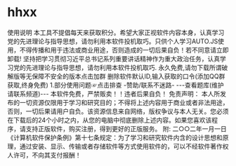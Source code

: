 # hhxx
使用说明
本工具不提倡每天来获取积分。希望大家正视软件内容本身，认真学习党的先进理论与指导思想，请勿利用本软件投机取巧。只供个人学习AUTO.JS使用，不得传播和用于违法或商业用途，否则造成的一切后果自负！若不同意请立即卸载!
坚持把学习贯彻习近平总书记系列重要讲话精神作为重大政治任务，认真学习党的先进理论与指导思想，请勿利用本软件投机取巧.
永久免费,请勿下载所谓破解版等无保障不安全的版本点击加群
删除软件默认ID,输入获取的口令(添加QQ群获取,终身免费)
1.部分使用问题☞点击排查
-赞助/联系不迷路-
---查看题库(维护请联系频道)---
本软件免费，严禁贩卖！！违者后果自负！
免责声明：
本人所发布的一切资源仅限用于学习和研究目的；不得将上述内容用于商业或者非法用途，否则，一切后果请用户自负。该资源信息来自网络，版权争议与本人无关。您必须在下载后的24个小时之内，从您的电脑中彻底删除上述内容。如果您喜欢该程序，请支持正版软件，购买注册，得到更好的正版服务。
附: 二○○二年一月一日《计算机软件保护条例》第十七条规定：为了学习和研究软件内含的设计思想和原理，通过安装、显示、传输或者存储软件等方式使用软件的，可以不经软件著作权人许可，不向其支付报酬！
